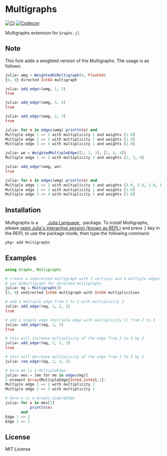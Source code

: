 # Multigraphs

[![CI](https://github.com/QuantumBFS/Multigraphs.jl/workflows/CI/badge.svg)](https://github.com/QuantumBFS/Multigraphs.jl/actions)
[![Codecov](https://codecov.io/gh/QuantumBFS/Multigraphs.jl/branch/master/graph/badge.svg)](https://codecov.io/gh/QuantumBFS/Multigraphs.jl)

Multigraphs extension for `Graphs.jl`.

## Note

This fork adds a weighted version of the Multigraphs. The usage is as follows:

```julia
julia> wmg = WeightedDiMultigraph(4, Float64)
{4, 0} directed Int64 multigraph

julia> add_edge!(wmg, 1, 2)
true

julia> add_edge!(wmg, 3, 4)
true

julia> add_edge!(wmg, 2, 3)
true

julia> for e in edges(wmg) println(e) end
Multiple edge 1 => 2 with multiplicity 1 and weights [1.0]
Multiple edge 2 => 3 with multiplicity 1 and weights [1.0]
Multiple edge 3 => 4 with multiplicity 1 and weights [1.0]

julia> we = WeightedMultipleEdge([1, 2, 3], [2, 3, 4])
Multiple edge 1 => 2 with multiplicity 3 and weights [2, 3, 4]

julia> add_edge!(wmg, we)
true

julia> for e in edges(wmg) println(e) end
Multiple edge 1 => 2 with multiplicity 4 and weights [4.0, 3.0, 2.0, 1.0]
Multiple edge 2 => 3 with multiplicity 1 and weights [1.0]
Multiple edge 3 => 4 with multiplicity 1 and weights [1.0]
```

## Installation

<p>
Multigraphs is a &nbsp;
    <a href="https://julialang.org">
        <img src="https://julialang.org/favicon.ico" width="16em">
        Julia Language
    </a>
    &nbsp; package. To install Multigraphs,
    please <a href="https://docs.julialang.org/en/v1/manual/getting-started/">open
    Julia's interactive session (known as REPL)</a> and press <kbd>]</kbd> key in the REPL to use the package mode, then type the following command
</p>

```julia
pkg> add Multigraphs
```

## Examples

```julia
using Graphs, Multigraphs

# create a undirected multigraph with 3 vertices and 0 multiple edges
# use DiMultigraph for directed multigraphs
julia> mg = Multigraph(3)
{3, 0} undirected Int64 multigraph with Int64 multiplicities

# add a multiple edge from 1 to 2 with multiplicity 2
julia> add_edge!(mg, 1, 2, 2)
true

# add a simple edge (multiple edge with multiplicity 1) from 2 to 3
julia> add_edge!(mg, 2, 3)
true

# this will increase multiplicity of the edge from 2 to 3 by 2
julia> add_edge!(mg, 2, 3, 2) 
true

# this will decrease multiplicity of the edge from 2 to 3 by 1
julia> rem_edge!(mg, 2, 3, 2) 

# here me is a MultipleEdge
julia> mes = [me for me in edges(mg)]
2-element Array{MultipleEdge{Int64,Int64},1}:
Multiple edge 1 => 2 with multiplicity 2
Multiple edge 2 => 3 with multiplicity 1

# here e is a Graphs.SimpleEdge
julia> for e in mes[1] 
           println(e)
       end
Edge 1 => 2
Edge 1 => 2

```

## License

MIT License
